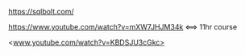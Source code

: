 <https://sqlbolt.com/>

<https://www.youtube.com/watch?v=mXW7JHJM34k> <==> 11hr course

<www.youtube.com/watch?v=KBDSJU3cGkc>
